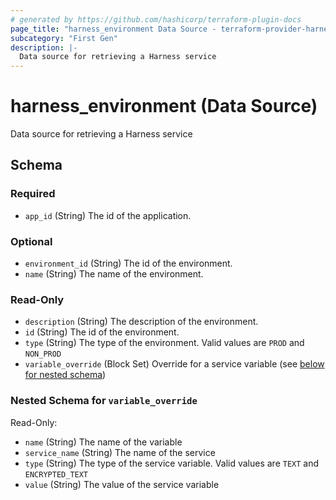 ```yaml
---
# generated by https://github.com/hashicorp/terraform-plugin-docs
page_title: "harness_environment Data Source - terraform-provider-harness"
subcategory: "First Gen"
description: |-
  Data source for retrieving a Harness service
---
```


# harness_environment (Data Source)

Data source for retrieving a Harness service



<!-- schema generated by tfplugindocs -->
## Schema

### Required

- `app_id` (String) The id of the application.

### Optional

- `environment_id` (String) The id of the environment.
- `name` (String) The name of the environment.

### Read-Only

- `description` (String) The description of the environment.
- `id` (String) The id of the environment.
- `type` (String) The type of the environment. Valid values are `PROD` and `NON_PROD`
- `variable_override` (Block Set) Override for a service variable (see [below for nested schema](#nestedblock--variable_override))

<a id="nestedblock--variable_override"></a>
### Nested Schema for `variable_override`

Read-Only:

- `name` (String) The name of the variable
- `service_name` (String) The name of the service
- `type` (String) The type of the service variable. Valid values are `TEXT` and `ENCRYPTED_TEXT`
- `value` (String) The value of the service variable
